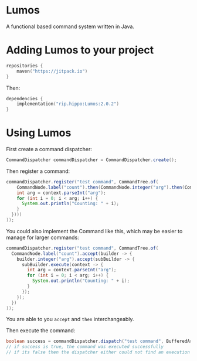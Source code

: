 # Lumos
A functional based command system written in Java.

# Adding Lumos to your project
```kotlin
repositories {
    maven("https://jitpack.io")
}
```

Then:

```kotlin
dependencies {
    implementation("rip.hippo:Lumos:2.0.2")
}
```

# Using Lumos

First create a command dispatcher:
```java
CommandDispatcher commandDispatcher = CommandDispatcher.create();
```

Then register a command:
```java
commandDispatcher.register("test command", CommandTree.of(
    CommandNode.label("count").then(CommandNode.integer("arg").then(CommandNode.execute(context -> {
    int arg = context.parseInt("arg");
    for (int i = 0; i < arg; i++) {
      System.out.println("Counting: " + i);
    }
  })))
));
```

You could also implement the Command like this, which may be easier to manage for larger commands:
```java
commandDispatcher.register("test command", CommandTree.of(
  CommandNode.label("count").accept(builder -> {
    builder.integer("arg").accept(subBuilder -> {
      subBuilder.execute(context -> {
        int arg = context.parseInt("arg");
        for (int i = 0; i < arg; i++) {
          System.out.println("Counting: " + i);
        }
      });
    });
  })
));
```

You are able to you `accept` and `then` interchangeably.

Then execute the command:
```java
boolean success = commandDispatcher.dispatch("test command", BufferedArguments.of("count 10"));
// if success is true, the command was executed successfully
// if its false then the dispatcher either could not find an execution node or the command was not found
```